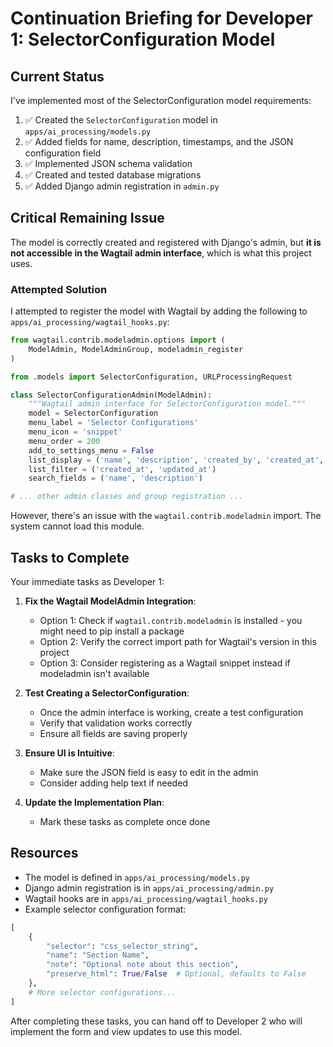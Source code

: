# Continuation Briefing for Developer 1: SelectorConfiguration Model

## Current Status

I've implemented most of the SelectorConfiguration model requirements:

1. ✅ Created the `SelectorConfiguration` model in `apps/ai_processing/models.py`
2. ✅ Added fields for name, description, timestamps, and the JSON configuration field
3. ✅ Implemented JSON schema validation
4. ✅ Created and tested database migrations
5. ✅ Added Django admin registration in `admin.py`

## Critical Remaining Issue

The model is correctly created and registered with Django's admin, but **it is not accessible in the Wagtail admin interface**, which is what this project uses.

### Attempted Solution

I attempted to register the model with Wagtail by adding the following to `apps/ai_processing/wagtail_hooks.py`:

```python
from wagtail.contrib.modeladmin.options import (
    ModelAdmin, ModelAdminGroup, modeladmin_register
)

from .models import SelectorConfiguration, URLProcessingRequest

class SelectorConfigurationAdmin(ModelAdmin):
    """Wagtail admin interface for SelectorConfiguration model."""
    model = SelectorConfiguration
    menu_label = 'Selector Configurations'
    menu_icon = 'snippet'
    menu_order = 200
    add_to_settings_menu = False
    list_display = ('name', 'description', 'created_by', 'created_at', 'updated_at')
    list_filter = ('created_at', 'updated_at')
    search_fields = ('name', 'description')

# ... other admin classes and group registration ...
```

However, there's an issue with the `wagtail.contrib.modeladmin` import. The system cannot load this module.

## Tasks to Complete

Your immediate tasks as Developer 1:

1. **Fix the Wagtail ModelAdmin Integration**:
   - Option 1: Check if `wagtail.contrib.modeladmin` is installed - you might need to pip install a package
   - Option 2: Verify the correct import path for Wagtail's version in this project
   - Option 3: Consider registering as a Wagtail snippet instead if modeladmin isn't available

2. **Test Creating a SelectorConfiguration**:
   - Once the admin interface is working, create a test configuration
   - Verify that validation works correctly
   - Ensure all fields are saving properly

3. **Ensure UI is Intuitive**:
   - Make sure the JSON field is easy to edit in the admin
   - Consider adding help text if needed

4. **Update the Implementation Plan**:
   - Mark these tasks as complete once done

## Resources

- The model is defined in `apps/ai_processing/models.py`
- Django admin registration is in `apps/ai_processing/admin.py`
- Wagtail hooks are in `apps/ai_processing/wagtail_hooks.py`
- Example selector configuration format:
```python
[
    {
        "selector": "css_selector_string",
        "name": "Section Name",
        "note": "Optional note about this section",
        "preserve_html": True/False  # Optional, defaults to False
    },
    # More selector configurations...
]
```

After completing these tasks, you can hand off to Developer 2 who will implement the form and view updates to use this model. 